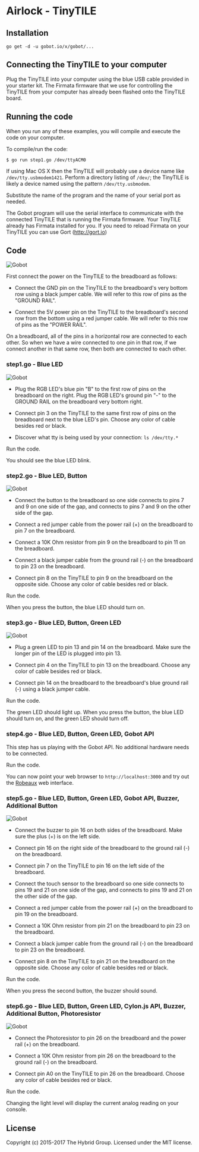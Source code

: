 # Airlock - TinyTILE

## Installation

```
go get -d -u gobot.io/x/gobot/...
```

## Connecting the TinyTILE to your computer

Plug the TinyTILE into your computer using the blue USB cable provided in your starter kit. The Firmata firmware that we use for controlling the TinyTILE from your computer has already been flashed onto the TinyTILE board.

## Running the code
When you run any of these examples, you will compile and execute the code on your computer.

To compile/run the code:

```
$ go run step1.go /dev/ttyACM0
```

If using Mac OS X then the TinyTILE will probably use a device name like `/dev/tty.usbmodem1421`. Perform a directory listing of `/dev/`; the TinyTILE is likely a device named using the pattern `/dev/tty.usbmodem`.

Substitute the name of the program and the name of your serial port as needed.

The Gobot program will use the serial interface to communicate with the connected TinyTILE that is running the Firmata firmware. Your TinyTILE already has Firmata installed for you. If you need to reload Firmata on your TinyTILE you can use Gort (http://gort.io)

## Code

![Gobot](../../images/tinytile/step0.jpg)

First connect the power on the TinyTILE to the breadboard as follows:

- Connect the GND pin on the TinyTILE to the breadboard's very bottom row using a black jumper cable. We will refer to this row of pins as the "GROUND RAIL".

- Connect the 5V power pin on the TinyTILE to the breadboard's second row from the bottom using a red jumper cable. We will refer to this row of pins as the "POWER RAIL".

On a breadboard, all of the pins in a horizontal row are connected to each other. So when we have a wire connected to one pin in that row, if we connect another in that same row, then both are connected to each other.

### step1.go - Blue LED

![Gobot](../../images/tinytile/step1.jpg)

- Plug the RGB LED's blue pin "B" to the first row of pins on the breadboard on the right. Plug the RGB LED's ground pin "-" to the GROUND RAIL on the breadboard very bottom right.

- Connect pin 3 on the TinyTILE to the same first row of pins on the breadboard next to the blue LED's pin. Choose any color of cable besides red or black.

- Discover what tty is being used by your connection: `ls /dev/tty.*`

Run the code.

You should see the blue LED blink.

### step2.go - Blue LED, Button

![Gobot](../../images/tinytile/step2.jpg)

- Connect the button to the breadboard so one side connects to pins 7 and 9 on one side of the gap, and connects to pins 7 and 9 on the other side of the gap.

- Connect a red jumper cable from the power rail (+) on the breadboard to pin 7 on the breadboard.

- Connect a 10K Ohm resistor from pin 9 on the breadboard to pin 11 on the breadboard.

- Connect a black jumper cable from the ground rail (-) on the breadboard to pin 23 on the breadboard.

- Connect pin 8 on the TinyTILE to pin 9 on the breadboard on the opposite side. Choose any color of cable besides red or black.

Run the code.

When you press the button, the blue LED should turn on.

### step3.go - Blue LED, Button, Green LED

![Gobot](../../images/tinytile/step3.jpg)

- Plug a green LED to pin 13 and pin 14 on the breadboard. Make sure the longer pin of the LED is plugged into pin 13.

- Connect pin 4 on the TinyTILE to pin 13 on the breadboard. Choose any color of cable besides red or black.

- Connect pin 14 on the breadboard to the breadboard's blue ground rail (-) using a black jumper cable.

Run the code.

The green LED should light up. When you press the button, the blue LED should turn on, and the green LED should turn off.

### step4.go - Blue LED, Button, Green LED, Gobot API

This step has us playing with the Gobot API. No additional hardware needs to be connected.

Run the code.

You can now point your web browser to `http://localhost:3000` and try out the [Robeaux](https://github.com/hybridgroup/robeaux) web interface.

### step5.go - Blue LED, Button, Green LED, Gobot API, Buzzer, Additional Button

![Gobot](../../images/tinytile/step5.jpg)

- Connect the buzzer to pin 16 on both sides of the breadboard. Make sure the plus (+) is on the left side.

- Connect pin 16 on the right side of the breadboard to the ground rail (-) on the breadboard.

- Connect pin 7 on the TinyTILE to pin 16 on the left side of the breadboard.

- Connect the touch sensor to the breadboard so one side connects to pins 19 and 21 on one side of the gap, and connects to pins 19 and 21 on the other side of the gap.

- Connect a red jumper cable from the power rail (+) on the breadboard to pin 19 on the breadboard.

- Connect a 10K Ohm resistor from pin 21 on the breadboard to pin 23 on the breadboard.

- Connect a black jumper cable from the ground rail (-) on the breadboard to pin 23 on the breadboard.

- Connect pin 8 on the TinyTILE to pin 21 on the breadboard on the opposite side. Choose any color of cable besides red or black.

Run the code.

When you press the second button, the buzzer should sound.

### step6.go - Blue LED, Button, Green LED, Cylon.js API, Buzzer, Additional Button, Photoresistor

![Gobot](../../images/tinytile/step6.jpg)

- Connect the Photoresistor to pin 26 on the breadboard and the power rail (+) on the breadboard.

- Connect a 10K Ohm resistor from pin 26 on the breadboard to the ground rail (-) on the breadboard.

- Connect pin A0 on the TinyTILE to pin 26 on the breadboard. Choose any color of cable besides red or black.

Run the code.

Changing the light level will display the current analog reading on your console.

## License

Copyright (c) 2015-2017 The Hybrid Group. Licensed under the MIT license.
